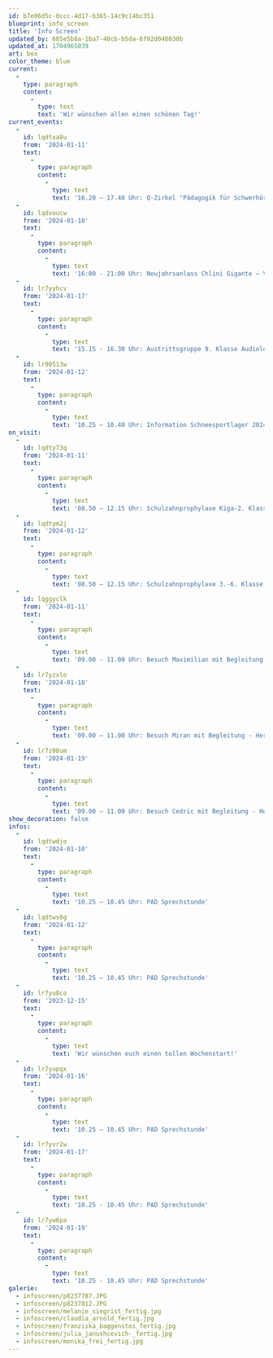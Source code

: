 ```yaml
---
id: b7e06d5c-0ccc-4d17-b365-14c9c14bc351
blueprint: info_screen
title: 'Info Screen'
updated_by: 685e5b8a-1ba7-40cb-b5da-6f92d040030b
updated_at: 1704965039
art: box
color_theme: blue
current:
  -
    type: paragraph
    content:
      -
        type: text
        text: 'Wir wünschen allen einen schönen Tag!'
current_events:
  -
    id: lqdtxa8u
    from: '2024-01-11'
    text:
      -
        type: paragraph
        content:
          -
            type: text
            text: '16.20 – 17.40 Uhr: Q-Zirkel "Pädagogik für Schwerhörige und Gehörlose", Aula - Herzlich willkommen!'
  -
    id: lqdvoucw
    from: '2024-01-10'
    text:
      -
        type: paragraph
        content:
          -
            type: text
            text: '16:00 - 21:00 Uhr: Neujahrsanlass Chlini Gigante – Viel Vergnügen!'
  -
    id: lr7yyhcv
    from: '2024-01-17'
    text:
      -
        type: paragraph
        content:
          -
            type: text
            text: '15.15 - 16.30 Uhr: Austrittsgruppe 9. Klasse Audiologie Gruppe A, Aula - Viel Vergnügen!'
  -
    id: lr90513w
    from: '2024-01-12'
    text:
      -
        type: paragraph
        content:
          -
            type: text
            text: '10.25 – 10.40 Uhr: Information Schneesportlager 2024, Aula'
on_visit:
  -
    id: lqdty73q
    from: '2024-01-11'
    text:
      -
        type: paragraph
        content:
          -
            type: text
            text: '08.50 – 12.15 Uhr: Schulzahnprophylaxe Kiga-2. Klasse, im Klassenzimmer'
  -
    id: lqdtym2j
    from: '2024-01-12'
    text:
      -
        type: paragraph
        content:
          -
            type: text
            text: '08.50 – 12.15 Uhr: Schulzahnprophylaxe 3.-6. Klasse, im Klassenzimmer'
  -
    id: lqggyclk
    from: '2024-01-11'
    text:
      -
        type: paragraph
        content:
          -
            type: text
            text: '09.00 - 11.00 Uhr: Besuch Maximilian mit Begleitung - Herzlich willkommen!'
  -
    id: lr7yzxlo
    from: '2024-01-18'
    text:
      -
        type: paragraph
        content:
          -
            type: text
            text: '09.00 – 11.00 Uhr: Besuch Miran mit Begleitung - Herzlich willkommen!'
  -
    id: lr7z08um
    from: '2024-01-19'
    text:
      -
        type: paragraph
        content:
          -
            type: text
            text: '09.00 – 11.00 Uhr: Besuch Cedric mit Begleitung - Herzlich willkommen!'
show_decoration: false
infos:
  -
    id: lqdtwdjo
    from: '2024-01-10'
    text:
      -
        type: paragraph
        content:
          -
            type: text
            text: '10.25 – 10.45 Uhr: PAD Sprechstunde'
  -
    id: lqdtws6g
    from: '2024-01-12'
    text:
      -
        type: paragraph
        content:
          -
            type: text
            text: '10.25 – 10.45 Uhr: PAD Sprechstunde'
  -
    id: lr7yu8co
    from: '2023-12-15'
    text:
      -
        type: paragraph
        content:
          -
            type: text
            text: 'Wir wünschen euch einen tollen Wochenstart!'
  -
    id: lr7yupqx
    from: '2024-01-16'
    text:
      -
        type: paragraph
        content:
          -
            type: text
            text: '10.25 – 10.45 Uhr: PAD Sprechstunde'
  -
    id: lr7yvr2w
    from: '2024-01-17'
    text:
      -
        type: paragraph
        content:
          -
            type: text
            text: '10.25 - 10.45 Uhr: PAD Sprechstunde'
  -
    id: lr7yw6pa
    from: '2024-01-19'
    text:
      -
        type: paragraph
        content:
          -
            type: text
            text: '10.25 - 10.45 Uhr: PAD Sprechstunde'
galerie:
  - infoscreen/p8237787.JPG
  - infoscreen/p8237812.JPG
  - infoscreen/melanie_siegrist_fertig.jpg
  - infoscreen/claudia_arnold_fertig.jpg
  - infoscreen/franziska_baggenstos_fertig.jpg
  - infoscreen/julia_janushcevich-_fertig.jpg
  - infoscreen/monika_frei_fertig.jpg
---
```

